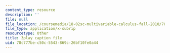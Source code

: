 ```yaml
---
content_type: resource
description: ''
file: null
file_location: /coursemedia/18-02sc-multivariable-calculus-fall-2010/78c777bec50c5543869c26bf10fe0a44_CCoTAyZ14XM.vtt
file_type: application/x-subrip
resourcetype: Other
title: 3play caption file
uid: 78c777be-c50c-5543-869c-26bf10fe0a44
---
```


